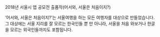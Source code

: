 2018년 서울시 앱 공모전 출품작(어서와, 서울은 처음이지?)


 ‘어서와, 서울은 처음이지?’는 서울여행을 하는 모든 여행자를 대상으로 만들었습니다. 그 대상에는 서울 지리를 잘 모르는 한국인들 뿐 만 아니라, 서울을 처음 와보거나 한글을 모르는 외국인들까지도 포함됩니다. 
